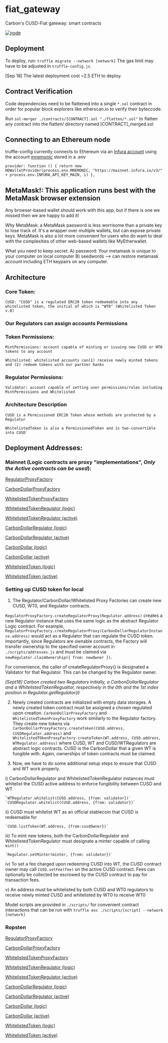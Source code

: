# fiat_gateway
Carbon's CUSD-Fiat gateway: smart contracts

[![node](https://img.shields.io/badge/Node-v8.11.4-brightgreen.svg)](https://github.com/stablecarbon/fiat_gateway)

## Deployment
To deploy, run:
`truffle migrate --network [network]`
The gas limit may have to be adjusted in `truffle-config.js`.

[Sep 18] The latest deployment cost ~2.5 ETH to deploy.

## Contract Verification 
Code dependencies need to be flattened into a single `*.sol` contract in order for popular block explorers like etherscan.io to verify their byteccode. 

Run `sol-merger ./contracts/[CONTRACT].sol "./flatten/*.sol"` to flatten any contract into the flatten/ directory named [CONTRACT]\_merged.sol

## Connecting to an Ethereum node
truffle-config currently connects to Ethereum via an [Infura account](https://infura.io/) using the account [mnemonic](https://en.bitcoin.it/wiki/Seed_phrase) stored in a .env 

`provider: function () {
        return new HDWalletProvider(process.env.MNEMONIC, "https://mainnet.infura.io/v3/" + process.env.INFURA_API_KEY_MAIN, i)
      },`

## MetaMask!: This application runs best with the MetaMask browser extension
Any browser-based wallet should work with this app, but if there is one we missed then we are happy to add it!

Why MetaMask: a MetaMask password is less worrisome than a private key to lose track of. It's a wrapper over multiple wallets, but can expose private keys. MetaMask is also a lot more convenient for users who do want to deal with the complexities of other web-based wallets like MyEtherwallet.

What you need to keep secret:
	A) password: Your metamask is unique to your computer on local computer
	B) seedwords --> can restore metamask account including ETH keypairs on any computer.

## Architecture
### Core Token:
	CUSD: "CUSD" is a regulated ERC20 token redeemable into any whitelisted token, the initial of which is "WT0" (Whitelisted Token v.0)

### Our Regulators can assign accounts Permissions
### Token Permissions:

	MintPermissions: account capable of minting or issuing new CUSD or WT0 tokens to any account

	Whitelisted: whitelisted accounts can(1) receive newly minted tokens and (2) redeem tokens with our partner banks


### Regulator Permissions:

	Validator: account capable of setting user permissions/roles including MintPermissions and Whitelisted

### Architecture Description

	CUSD is a Permissioned ERC20 Token whose methods are protected by a Regulator

	WhitelistedToken is also a PermissionedToken and is two-convertible into CUSD`

## Deployment Addresses:

### Mainnet (Logic contracts are proxy "implementations", *Only the Active contracts can be used*):

[RegulatorProxyFactory](https://etherscan.io/address/0xf363c6de4a27c202fd8e3216351c242fb4a39d8c)

[CarbonDollarProxyFactory](https://etherscan.io/address/0x4a5693fa90442aff3067b59a4256834fe612b541)

[WhitelistedTokenProxyFactory](https://etherscan.io/address/0x3aa4a0482e6f475856d98c12e71b658d0c1d0b68)

[WhitelistedTokenRegulator (logic)](https://etherscan.io/address/0x0eb1b93c35dc7513c1e6cd683850734686fc9106)

[WhitelistedTokenRegulator (active)](https://etherscan.io/address/0x8644b70d1e40e954d8397e79a210624cbc22e1fe)

[CarbonDollarRegulator (logic)](https://etherscan.io/address/0x78a87623e381c395f6b02c649893642dcb3d245e)

[CarbonDollarRegulator (active)](https://etherscan.io/address/0xbe729d06dd2d7b2e953b40e234c62bd5f0204a12)

[CarbonDollar (logic)](https://etherscan.io/address/0xe05b1e8463773a2368760bfff14c2bb20821d990)

[CarbonDollar (active)](https://etherscan.io/address/0x1410d4ec3d276c0ebbf16ccbe88a4383ae734ed0)

[WhitelistedToken (logic)](https://etherscan.io/address/0xe5b58d53caabc455a4ea1ad6a9ea48bca0e42c7a)

[WhitelistedToken (active)](https://etherscan.io/address/0x21683397aa53aaf7baca416c27f2c1e0e84bb493)

### Setting up CUSD token for local
1) The Regulator/CarbonDollar/Whitelisted Proxy Factories can create new CUSD, WT0, and Regulator contracts. 

`RegulatorProxyFactory.createRegulatorProxy(Regulator.address)` creates a new Regulator instance that uses the same logic as the abstract Regulator Logic contract. For example, `RegulatorProxyFactory.createRegulatorProxy(CarbonDollarRegulatorInstance.address)` would act as a Regulator that can regulate the CUSD token. Importantly, since Regulators are ownable contracts, the Factory will transfer ownership to the specified owner account in `./scripts/addresses.js` and must be claimed via `newRegulator.claimOwnership({ from: newOwner })`.

For convenience, the caller of createRegulatorProxy() is designated a Validator for that Regulator. This can be changed by the Regulator owner.

*[Sept18] Carbon created two Regulators initially, a CarbonDollarRegulator and a WhitelistedTokenRegualtor, respectively in the 0th and the 1st index position in Regulator.getRegulator(i)*

2) Newly created contracts are initialized with empty data storages. A newly created token contract must be assigned a chosen regulated upon creation. `CarbonDollarProxyFactory` and `WhitelistedTokenProxyFactory` work similarly to the Regulator factory. They create new tokens via `CarbonDollarProxyFactory.createToken(CUSD.address, CUSDRegulator.address)` and `WhitelistedTOkenProxyFactory.createToken(WT.address, CUSD.address, WTRegulator.address)` where CUSD, WT and CUSD/WTRegulators are abstract logic contracts. CUSD is the CarbonDollar that a given WT is fungible with. Again, ownerships of token contracts must be claimed.

3) Now, we have to do some additional setup steps to ensure that CUSD and WT work properly.
	
i) CarbonDollarRegulator and WhitelistedTokenRegulator instances must whitelist the CUSD active address to enforce fungibility between CUSD and WT

	`WTRegulator.whitelist(CUSD.address, {from: validator})`
	`CUSDRegulator.whitelist(CUSD.address, {from: validator})`

ii) CUSD must whitelist WT as an official stablecoin that CUSD is redeemable for

	`CUSD.listToken(WT.address, {from:cusdOwner})`

iii) To mint new tokens, both the CarbonDollarRegulator and WhitelistedTokenRegulator must designate a minter capable of calling `mint()`

	`Regulator.setMinter(minter, {from: validator})`

iv) To set a fee charged upon redeeming CUSD into WT, the CUSD contract owner may call `CUSD.setFee(fee)` on the active CUSD contract. Fees can optionally be collected be escrowed by the CUSD contract to pay for transaction fees.

v) An address must be whitelisted by both CUSD and WT0 regulators to receive newly minted CUSD and whitelisted by WT0 to receive WT0

Model scripts are provided in `./scripts/` for convenient contract interactions that can be run with `truffle exc ./scripts/[script] --network [network]`

### Ropsten

[RegulatorProxyFactory](https://etherscan.io/address/0x2d35b31f1b760e22b6f926abaca365f97b261b2e)

[CarbonDollarProxyFactory](https://etherscan.io/address/0xa7c6ade3951b5bac577f69eb514da005dd26d05c)

[WhitelistedTokenProxyFactory](https://etherscan.io/address/0xba6dac4d0367e0a4f854296d117cad0e6d7a97b3)

[WhitelistedTokenRegulator (logic)](https://etherscan.io/address/0x64db6b6f3a9b3c0d2f6fcea14a18976cebfc9e66)

[WhitelistedTokenRegulator (active)](https://etherscan.io/address/0xd0ead2198a14f1766f6aa0c9e3e14959da50b265)

[CarbonDollarRegulator (logic)](https://etherscan.io/address/0x56a3e755a1df17884a87a328080d0b4f77fb7fa9)

[CarbonDollarRegulator (active)](https://etherscan.io/address/0xe8bfa3ab2449a049522866b8f4f000fef3ac26d5)

[CarbonDollar (logic)](https://etherscan.io/address/0x11027eda599d638bdabe26ec503f0a9301eee127)

[CarbonDollar (active)](https://etherscan.io/address/0x67450c8908e2701abfa6745be3949ad32acf42d8)

[WhitelistedToken (logic)](https://etherscan.io/address/0x99f72bd9aebbd1e51ba977157d5f0eca73dadd8f)

[WhitelistedToken (active)](https://etherscan.io/address/0xcd36463470c4b92700b4d5fbe270e680d9d48968)

